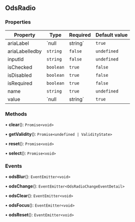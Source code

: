 ## OdsRadio
### Properties
| Property | Type | Required | Default value |
| --- | --- | --- | --- |
| ariaLabel | `null | string` | `true` | `null` |
| ariaLabelledby | `string` | `false` | `undefined` |
| inputId | `string` | `false` | `undefined` |
| isChecked | `boolean` | `true` | `false` |
| isDisabled | `boolean` | `true` | `false` |
| isRequired | `boolean` | `true` | `false` |
| name | `string` | `true` | `undefined` |
| value | `null | string` | `true` | `null` |
### Methods
• **clear**(): `Promise<void>`

• **getValidity**(): `Promise<undefined | ValidityState>`

• **reset**(): `Promise<void>`

• **select**(): `Promise<void>`
### Events
• **odsBlur**(): `EventEmitter<void>`

• **odsChange**(): `EventEmitter<OdsRadioChangeEventDetail>`

• **odsClear**(): `EventEmitter<void>`

• **odsFocus**(): `EventEmitter<void>`

• **odsReset**(): `EventEmitter<void>`